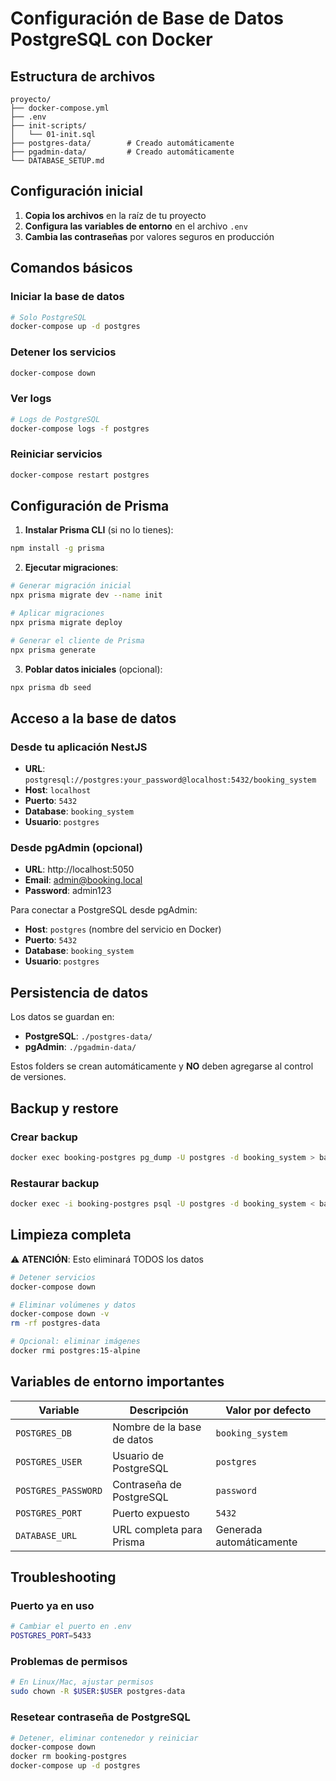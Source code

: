 # Configuración de Base de Datos PostgreSQL con Docker

## Estructura de archivos

```
proyecto/
├── docker-compose.yml
├── .env
├── init-scripts/
│   └── 01-init.sql
├── postgres-data/        # Creado automáticamente
├── pgadmin-data/         # Creado automáticamente
└── DATABASE_SETUP.md
```

## Configuración inicial

1. **Copia los archivos** en la raíz de tu proyecto
2. **Configura las variables de entorno** en el archivo `.env`
3. **Cambia las contraseñas** por valores seguros en producción

## Comandos básicos

### Iniciar la base de datos

```bash
# Solo PostgreSQL
docker-compose up -d postgres

```

### Detener los servicios

```bash
docker-compose down
```

### Ver logs

```bash
# Logs de PostgreSQL
docker-compose logs -f postgres
```

### Reiniciar servicios

```bash
docker-compose restart postgres
```

## Configuración de Prisma

1. **Instalar Prisma CLI** (si no lo tienes):

```bash
npm install -g prisma
```

2. **Ejecutar migraciones**:

```bash
# Generar migración inicial
npx prisma migrate dev --name init

# Aplicar migraciones
npx prisma migrate deploy

# Generar el cliente de Prisma
npx prisma generate
```

3. **Poblar datos iniciales** (opcional):

```bash
npx prisma db seed
```

## Acceso a la base de datos

### Desde tu aplicación NestJS

- **URL**: `postgresql://postgres:your_password@localhost:5432/booking_system`
- **Host**: `localhost`
- **Puerto**: `5432`
- **Database**: `booking_system`
- **Usuario**: `postgres`

### Desde pgAdmin (opcional)

- **URL**: http://localhost:5050
- **Email**: admin@booking.local
- **Password**: admin123

Para conectar a PostgreSQL desde pgAdmin:

- **Host**: `postgres` (nombre del servicio en Docker)
- **Puerto**: `5432`
- **Database**: `booking_system`
- **Usuario**: `postgres`

## Persistencia de datos

Los datos se guardan en:

- **PostgreSQL**: `./postgres-data/`
- **pgAdmin**: `./pgadmin-data/`

Estos folders se crean automáticamente y **NO** deben agregarse al control de versiones.

## Backup y restore

### Crear backup

```bash
docker exec booking-postgres pg_dump -U postgres -d booking_system > backup.sql
```

### Restaurar backup

```bash
docker exec -i booking-postgres psql -U postgres -d booking_system < backup.sql
```

## Limpieza completa

⚠️ **ATENCIÓN**: Esto eliminará TODOS los datos

```bash
# Detener servicios
docker-compose down

# Eliminar volúmenes y datos
docker-compose down -v
rm -rf postgres-data

# Opcional: eliminar imágenes
docker rmi postgres:15-alpine
```

## Variables de entorno importantes

| Variable            | Descripción                | Valor por defecto        |
| ------------------- | -------------------------- | ------------------------ |
| `POSTGRES_DB`       | Nombre de la base de datos | `booking_system`         |
| `POSTGRES_USER`     | Usuario de PostgreSQL      | `postgres`               |
| `POSTGRES_PASSWORD` | Contraseña de PostgreSQL   | `password`               |
| `POSTGRES_PORT`     | Puerto expuesto            | `5432`                   |
| `DATABASE_URL`      | URL completa para Prisma   | Generada automáticamente |

## Troubleshooting

### Puerto ya en uso

```bash
# Cambiar el puerto en .env
POSTGRES_PORT=5433
```

### Problemas de permisos

```bash
# En Linux/Mac, ajustar permisos
sudo chown -R $USER:$USER postgres-data
```

### Resetear contraseña de PostgreSQL

```bash
# Detener, eliminar contenedor y reiniciar
docker-compose down
docker rm booking-postgres
docker-compose up -d postgres
```
